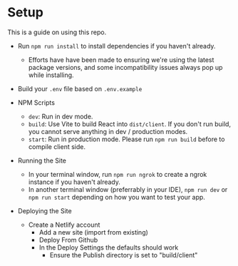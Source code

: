 # Setup

This is a guide on using this repo. 

- Run `npm run install` to install dependencies if you haven't already.

  - Efforts have have been made to ensuring we're using the latest package versions, and some incompatibility issues always pop up while installing. 

- Build your `.env` file based on `.env.example`

- NPM Scripts

  - `dev`: Run in dev mode.
  - `build`: Use Vite to build React into `dist/client`. If you don't run build, you cannot serve anything in dev / production modes.
  - `start`: Run in production mode. Please run `npm run build` before to compile client side.

- Running the Site

  - In your terminal window, run `npm run ngrok` to create a ngrok instance if you haven't already.
  - In another terminal window (preferrably in your IDE), `npm run dev` or `npm run start` depending on how you want to test your app.

- Deploying the Site
  - Create a Netlify account
    - Add a new site (import from existing)
    - Deploy From Github 
    - In the Deploy Settings the defaults should work 
      - Ensure the Publish directory is set to "build/client"